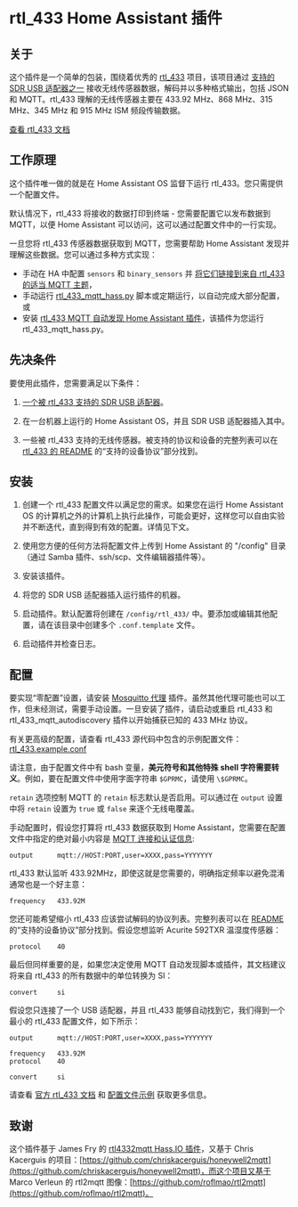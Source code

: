 # rtl_433 Home Assistant 插件

## 关于

这个插件是一个简单的包装，围绕着优秀的 [rtl_433](https://github.com/merbanan/rtl_433) 项目，该项目通过 [支持的 SDR USB 适配器之一](https://triq.org/rtl_433/HARDWARE.html) 接收无线传感器数据，解码并以多种格式输出，包括 JSON 和 MQTT。rtl_433 理解的无线传感器主要在 433.92 MHz、868 MHz、315 MHz、345 MHz 和 915 MHz ISM 频段传输数据。

[查看 rtl_433 文档](https://triq.org/rtl_433)

## 工作原理

这个插件唯一做的就是在 Home Assistant OS 监督下运行 rtl_433。您只需提供一个配置文件。

默认情况下，rtl_433 将接收的数据打印到终端 - 您需要配置它以发布数据到 MQTT，以便 Home Assistant 可以访问，这可以通过配置文件中的一行实现。

一旦您将 rtl_433 传感器数据获取到 MQTT，您需要帮助 Home Assistant 发现并理解这些数据。您可以通过多种方式实现：

  * 手动在 HA 中配置 `sensors` 和 `binary_sensors` 并 [将它们链接到来自 rtl_433 的适当 MQTT 主题](https://www.home-assistant.io/integrations/sensor.mqtt/)，
  * 手动运行 [rtl_433_mqtt_hass.py](https://github.com/merbanan/rtl_433/tree/master/examples/rtl_433_mqtt_hass.py) 脚本或定期运行，以自动完成大部分配置，或
  * 安装 [rtl_433 MQTT 自动发现 Home Assistant 插件](https://github.com/pbkhrv/rtl_433-hass-addons/tree/main/rtl_433_mqtt_autodiscovery)，该插件为您运行 rtl_433_mqtt_hass.py。

## 先决条件

要使用此插件，您需要满足以下条件：

 1. [一个被 rtl_433 支持的 SDR USB 适配器](https://triq.org/rtl_433/HARDWARE.html)。

 2. 在一台机器上运行的 Home Assistant OS，并且 SDR USB 适配器插入其中。

 3. 一些被 rtl_433 支持的无线传感器。被支持的协议和设备的完整列表可以在 [rtl_433 的 README](https://github.com/merbanan/rtl_433/blob/master/README.md) 的“支持的设备协议”部分找到。

## 安装

 1. 创建一个 rtl_433 配置文件以满足您的需求。如果您在运行 Home Assistant OS 的计算机之外的计算机上执行此操作，可能会更好，这样您可以自由实验并不断迭代，直到得到有效的配置。详情见下文。

 2. 使用您方便的任何方法将配置文件上传到 Home Assistant 的 "/config" 目录（通过 Samba 插件、ssh/scp、文件编辑器插件等）。

 3. 安装该插件。

 5. 将您的 SDR USB 适配器插入运行插件的机器。

 5. 启动插件。默认配置将创建在 `/config/rtl_433/` 中。要添加或编辑其他配置，请在该目录中创建多个 `.conf.template` 文件。

 6. 启动插件并检查日志。

## 配置

要实现“零配置”设置，请安装 [Mosquitto 代理](https://github.com/home-assistant/addons/blob/master/mosquitto/DOCS.md) 插件。虽然其他代理可能也可以工作，但未经测试，需要手动设置。一旦安装了插件，请启动或重启 rtl_433 和 rtl_433_mqtt_autodiscovery 插件以开始捕获已知的 433 MHz 协议。

有关更高级的配置，请查看 rtl_433 源代码中包含的示例配置文件：[rtl_433.example.conf](https://github.com/merbanan/rtl_433/blob/master/conf/rtl_433.example.conf)

请注意，由于配置文件中有 bash 变量，**美元符号和其他特殊 shell 字符需要转义**。例如，要在配置文件中使用字面字符串 `$GPRMC`，请使用 `\$GPRMC`。

`retain` 选项控制 MQTT 的 `retain` 标志默认是否启用。可以通过在 `output` 设置中将 `retain` 设置为 `true` 或 `false` 来逐个无线电覆盖。

手动配置时，假设您打算将 rtl_433 数据获取到 Home Assistant，您需要在配置文件中指定的绝对最小内容是 [MQTT 连接和认证信息](https://triq.org/rtl_433/OPERATION.html#mqtt-output):

```
output      mqtt://HOST:PORT,user=XXXX,pass=YYYYYYY
```

rtl_433 默认监听 433.92MHz，即使这就是您需要的，明确指定频率以避免混淆通常也是一个好主意：

```
frequency   433.92M
```

您还可能希望缩小 rtl_433 应该尝试解码的协议列表。完整列表可以在 [README](https://github.com/merbanan/rtl_433/blob/master/README.md) 的“支持的设备协议”部分找到。假设您想监听 Acurite 592TXR 温湿度传感器：

```
protocol    40
```

最后但同样重要的是，如果您决定使用 MQTT 自动发现脚本或插件，其文档建议将来自 rtl_433 的所有数据中的单位转换为 SI：

```
convert     si
```

假设您只连接了一个 USB 适配器，并且 rtl_433 能够自动找到它，我们得到一个最小的 rtl_433 配置文件，如下所示：

```
output      mqtt://HOST:PORT,user=XXXX,pass=YYYYYYY

frequency   433.92M
protocol    40

convert     si
```

请查看 [官方 rtl_433 文档](https://triq.org/rtl_433) 和 [配置文件示例](https://github.com/merbanan/rtl_433/tree/master/conf) 获取更多信息。

## 致谢

这个插件基于 James Fry 的 [rtl4332mqtt Hass.IO 插件](https://github.com/james-fry/hassio-addons/tree/master/rtl4332mqtt)，又基于 Chris Kacerguis 的项目：[https://github.com/chriskacerguis/honeywell2mqtt](https://github.com/chriskacerguis/honeywell2mqtt)，而这个项目又基于 Marco Verleun 的 rtl2mqtt 图像：[https://github.com/roflmao/rtl2mqtt](https://github.com/roflmao/rtl2mqtt)。